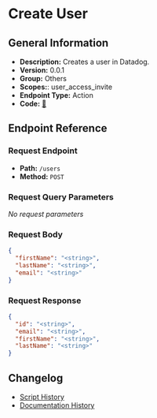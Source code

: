 # Create User

## General Information

- **Description:** Creates a user in Datadog.
- **Version:** 0.0.1
- **Group:** Others
- **Scopes:**: user_access_invite
- **Endpoint Type:** Action
- **Code:** [🔗](https://github.com/NangoHQ/integration-templates/tree/main/integrations/datadog/actions/create-user.ts)


## Endpoint Reference

### Request Endpoint

- **Path:** `/users`
- **Method:** `POST`

### Request Query Parameters

_No request parameters_

### Request Body

```json
{
  "firstName": "<string>",
  "lastName": "<string>",
  "email": "<string>"
}
```

### Request Response

```json
{
  "id": "<string>",
  "email": "<string>",
  "firstName": "<string>",
  "lastName": "<string>"
}
```

## Changelog

- [Script History](https://github.com/NangoHQ/integration-templates/commits/main/integrations/datadog/actions/create-user.ts)
- [Documentation History](https://github.com/NangoHQ/integration-templates/commits/main/integrations/datadog/actions/create-user.md)

<!-- END  GENERATED CONTENT -->
















